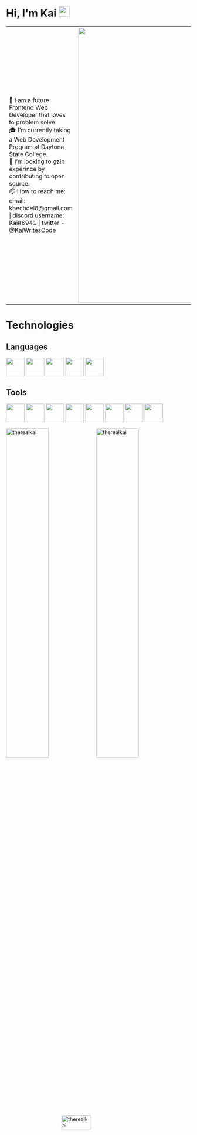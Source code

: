 # Hi, I'm Kai <img src="https://github.com/TheDudeThatCode/TheDudeThatCode/blob/master/Assets/Hi.gif" width="29px">

<table>
<tr>
  <td valign="center">
    🌱 I am a future Frontend Web Developer that loves to problem solve. <br/>
    🎓 I’m currently taking a Web Development Program at Daytona State College. <br/>
    🎯 I’m looking to gain experince by contributing to open source.<br/>
    📫 How to reach me: email: kbechdel8@gmail.com | discord username: Kai#6941 | twitter - @KaiWritesCode<br/>

<td >
  <img src="https://www.impactmybiz.com/wp-content/uploads/2020/06/20210805_Impact_5-Advanced-Tech-Examples-Blog_Hero-1.jpg" width="750" >

  </td>

  </tr>
</table>

# Technologies



<div>
  
  ## Languages
  <div>
    <img src="https://pics.freeicons.io/uploads/icons/png/8804286661557996995-512.png" width="50">
   <img src="https://pics.freeicons.io/uploads/icons/png/632690741557997006-512.png" width="50">
   <img src="https://pics.freeicons.io/uploads/icons/png/21088442871540553614-512.png" width="50">
     <img src="https://pics.freeicons.io/uploads/icons/png/8575147831553750379-512.png" width="50">
    <img src="https://pics.freeicons.io/uploads/icons/png/6655067911551942823-512.png" width="50">
  </div>

  
  ## Tools
  <div>
    <img src="https://pics.freeicons.io/uploads/icons/png/6247864081536298180-512.png" width="50">
    <img src="https://pics.freeicons.io/uploads/icons/png/9374299221540553610-512.png" width="50">
    <img src="https://pics.freeicons.io/uploads/icons/png/3842828341530103314-512.png" width="50">
    <img src="https://pics.freeicons.io/uploads/icons/png/9655574981556105319-512.png" width="50">
    <img src="https://iconape.com/wp-content/png_logo_vector/node-js-2.png" width="50">
    <img src="https://www.opc-router.de/wp-content/uploads/2021/03/mongodb_thumbnail.png" width="50">
    <img src="https://www.vectorlogo.zone/logos/mysql/mysql-official.svg" width="50">
    <img src="https://upload.wikimedia.org/wikipedia/commons/thumb/9/9a/Visual_Studio_Code_1.35_icon.svg/2048px-Visual_Studio_Code_1.35_icon.svg.png" width="50">  </div>
</div>


<div>
<p align="center">
  <div>
  <img width="48%" src="https://github-readme-stats.vercel.app/api?username=therealkai&show_icons=true&theme=cobalt&hide_border=true" alt="therealkai" />
    <img width="48%" src="https://github-readme-streak-stats.herokuapp.com/?user=therealkai&theme=highcontrast&hide_border=true" alt="therealkai" />
    </div>


  <div style="display: flex; justify-content: center">
  <img width="40%" src="https://github-readme-stats.vercel.app/api/top-langs?username=therealkai&show_icons=true&theme=cobalt&locale=en&layout=compact&hide_border=true" alt="therealkai" /> 
    </div>
</p>
</div>
